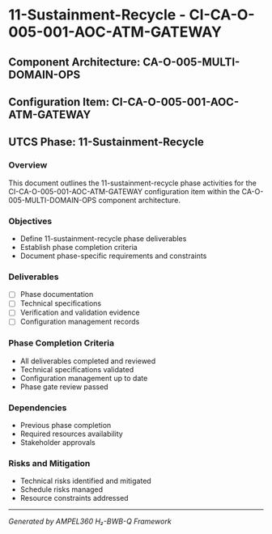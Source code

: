 # 11-Sustainment-Recycle - CI-CA-O-005-001-AOC-ATM-GATEWAY

## Component Architecture: CA-O-005-MULTI-DOMAIN-OPS
## Configuration Item: CI-CA-O-005-001-AOC-ATM-GATEWAY
## UTCS Phase: 11-Sustainment-Recycle

### Overview
This document outlines the 11-sustainment-recycle phase activities for the CI-CA-O-005-001-AOC-ATM-GATEWAY configuration item within the CA-O-005-MULTI-DOMAIN-OPS component architecture.

### Objectives
- Define 11-sustainment-recycle phase deliverables
- Establish phase completion criteria
- Document phase-specific requirements and constraints

### Deliverables
- [ ] Phase documentation
- [ ] Technical specifications
- [ ] Verification and validation evidence
- [ ] Configuration management records

### Phase Completion Criteria
- All deliverables completed and reviewed
- Technical specifications validated
- Configuration management up to date
- Phase gate review passed

### Dependencies
- Previous phase completion
- Required resources availability
- Stakeholder approvals

### Risks and Mitigation
- Technical risks identified and mitigated
- Schedule risks managed
- Resource constraints addressed

---
*Generated by AMPEL360 H₂-BWB-Q Framework*
